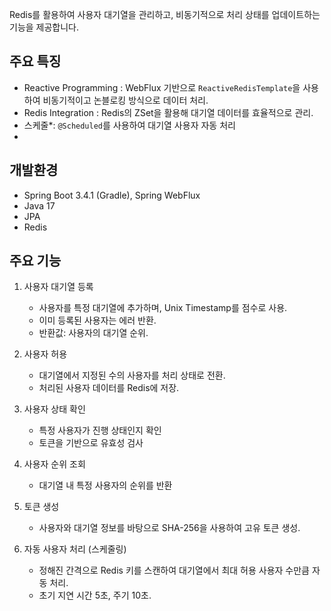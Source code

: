 Redis를 활용하여 사용자 대기열을 관리하고, 비동기적으로 처리 상태를 업데이트하는 기능을 제공합니다.

## 주요 특징
- Reactive Programming : WebFlux 기반으로 `ReactiveRedisTemplate`을 사용하여 비동기적이고 논블로킹 방식으로 데이터 처리.
- Redis Integration : Redis의 ZSet을 활용해 대기열 데이터를 효율적으로 관리.
- 스케줄*: `@Scheduled`를 사용하여 대기열 사용자 자동 처리
- 
## 개발환경
- Spring Boot 3.4.1 (Gradle), Spring WebFlux
- Java 17
- JPA
- Redis
## 주요 기능
1. 사용자 대기열 등록
   - 사용자를 특정 대기열에 추가하며, Unix Timestamp를 점수로 사용.
   - 이미 등록된 사용자는 에러 반환.
   - 반환값: 사용자의 대기열 순위.

2. 사용자 허용
   - 대기열에서 지정된 수의 사용자를 처리 상태로 전환.
   - 처리된 사용자 데이터를 Redis에 저장.

3. 사용자 상태 확인
   - 특정 사용자가 진행 상태인지 확인
   - 토큰을 기반으로 유효성 검사

4. 사용자 순위 조회
   - 대기열 내 특정 사용자의 순위를 반환

5. 토큰 생성
   - 사용자와 대기열 정보를 바탕으로 SHA-256을 사용하여 고유 토큰 생성.

6. 자동 사용자 처리 (스케줄링)
   - 정해진 간격으로 Redis 키를 스캔하여 대기열에서 최대 허용 사용자 수만큼 자동 처리.
   - 초기 지연 시간 5초, 주기 10초.
